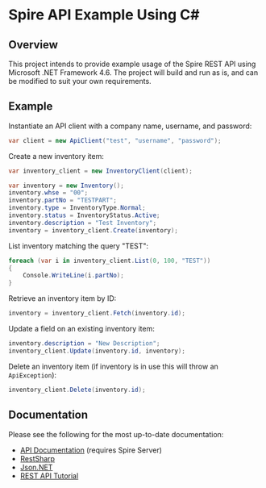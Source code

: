 # Spire API Example Using C&#35;

## Overview

This project intends to provide example usage of the Spire REST API using
Microsoft .NET Framework 4.6. The project will build and run as is, and can be
modified to suit your own requirements.

## Example

Instantiate an API client with a company name, username, and password:

```C#
var client = new ApiClient("test", "username", "password");
```

Create a new inventory item:

```C#
var inventory_client = new InventoryClient(client);

var inventory = new Inventory();
inventory.whse = "00";
inventory.partNo = "TESTPART";
inventory.type = InventoryType.Normal;
inventory.status = InventoryStatus.Active;
inventory.description = "Test Inventory";
inventory = inventory_client.Create(inventory);
```

List inventory matching the query "TEST":

```C#
foreach (var i in inventory_client.List(0, 100, "TEST"))
{
    Console.WriteLine(i.partNo);
}
```

Retrieve an inventory item by ID:

```C#
inventory = inventory_client.Fetch(inventory.id);
```

Update a field on an existing inventory item:

```C#
inventory.description = "New Description";
inventory_client.Update(inventory.id, inventory);
```

Delete an inventory item (if inventory is in use this will throw an
`ApiException`):

```C#
inventory_client.Delete(inventory.id);
```


## Documentation

Please see the following for the most up-to-date documentation:

 * [API Documentation](https://localhost:10880/doc) (requires Spire Server)
 * [RestSharp](http://restsharp.org)
 * [Json.NET](http://www.newtonsoft.com/json)
 * [REST API Tutorial](http://www.restapitutorial.com/)
